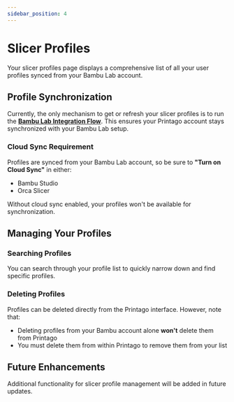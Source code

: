 ```yaml
---
sidebar_position: 4
---
```


# Slicer Profiles

Your slicer profiles page displays a comprehensive list of all your user profiles synced from your Bambu Lab account.

## Profile Synchronization

Currently, the only mechanism to get or refresh your slicer profiles is to run the [**Bambu Lab Integration Flow**](../printer-setup/bambu-lab-integration.md). This ensures your Printago account stays synchronized with your Bambu Lab setup.

### Cloud Sync Requirement

Profiles are synced from your Bambu Lab account, so be sure to **"Turn on Cloud Sync"** in either:
- Bambu Studio
- Orca Slicer

Without cloud sync enabled, your profiles won't be available for synchronization.

## Managing Your Profiles

### Searching Profiles
You can search through your profile list to quickly narrow down and find specific profiles.

### Deleting Profiles
Profiles can be deleted directly from the Printago interface. However, note that:
- Deleting profiles from your Bambu account alone **won't** delete them from Printago
- You must delete them from within Printago to remove them from your list

## Future Enhancements

Additional functionality for slicer profile management will be added in future updates.
